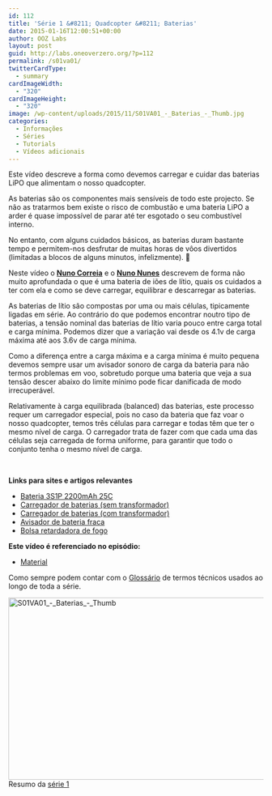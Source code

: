 ```yaml
---
id: 112
title: 'Série 1 &#8211; Quadcopter &#8211; Baterias'
date: 2015-01-16T12:00:51+00:00
author: OOZ Labs
layout: post
guid: http://labs.oneoverzero.org/?p=112
permalink: /s01va01/
twitterCardType:
  - summary
cardImageWidth:
  - "320"
cardImageHeight:
  - "320"
image: /wp-content/uploads/2015/11/S01VA01_-_Baterias_-_Thumb.jpg
categories:
  - Informações
  - Séries
  - Tutorials
  - Vídeos adicionais
---
```

Este vídeo descreve a forma como devemos carregar e cuidar das baterias LiPO que alimentam o nosso quadcopter.

<p style="text-align: center;">
</p>

As baterias são os componentes mais sensíveis de todo este projecto. Se não as tratarmos bem existe o risco de combustão e uma bateria LiPO a arder é quase impossível de parar até ter esgotado o seu combustível interno.

No entanto, com alguns cuidados básicos, as baterias duram bastante tempo e permitem-nos desfrutar de muitas horas de vôos divertidos (limitadas a blocos de alguns minutos, infelizmente). 🙂

Neste vídeo o [**Nuno Correia**](http://labs.oneoverzero.org/equipa/nuno-correia/ "Nuno Correia") e o [**Nuno Nunes**](http://labs.oneoverzero.org/equipa/nuno-nunes/ "Nuno Nunes") descrevem de forma não muito aprofundada o que é uma bateria de iões de lítio, quais os cuidados a ter com ela e como se deve carregar, equilibrar e descarregar as baterias.

As baterias de lítio são compostas por uma ou mais células, tipicamente ligadas em série. Ao contrário do que podemos encontrar noutro tipo de baterias, a tensão nominal das baterias de lítio varia pouco entre carga total e carga mínima. Podemos dizer que a variação vai desde os 4.1v de carga máxima até aos 3.6v de carga mínima.

Como a diferença entre a carga máxima e a carga mínima é muito pequena devemos sempre usar um avisador sonoro de carga da bateria para não termos problemas em voo, sobretudo porque uma bateria que veja a sua tensão descer abaixo do limite mínimo pode ficar danificada de modo irrecuperável.

Relativamente à carga equilibrada (balanced) das baterias, este processo requer um carregador especial, pois no caso da bateria que faz voar o nosso quadcopter, temos três células para carregar e todas têm que ter o mesmo nível de carga. O carregador trata de fazer com que cada uma das células seja carregada de forma uniforme, para garantir que todo o conjunto tenha o mesmo nível de carga.

&nbsp;

**Links para sites e artigos relevantes**

  * <a title="Bateria 3S1P 2200mAh 25C" href="http://www.hobbyking.com/hobbyking/store/uh_viewitem.asp?idproduct=35819&aff=1325431" target="_blank">Bateria 3S1P 2200mAh 25C</a>
  * <a title="Carregador de baterias (sem transformador)" href="http://www.hobbyking.com/hobbyking/store/uh_viewitem.asp?idproduct=31467&aff=1325431" target="_blank">Carregador de baterias (sem transformador)</a>
  * <a title="Carregador de baterias (com transformador)" href="http://www.hobbyking.com/hobbyking/store/uh_viewitem.asp?idproduct=50481&aff=1325431" target="_blank">Carregador de baterias (com transformador)</a>
  * <a title="Avisador de bateria fraca" href="http://www.hobbyking.com/hobbyking/store/uh_viewitem.asp?idproduct=41734&aff=1325431" target="_blank">Avisador de bateria fraca</a>
  * <a title="Bolsa retardadora de fogo" href="http://www.hobbyking.com/hobbyking/store/uh_viewitem.asp?idproduct=4364&aff=1325431" target="_blank">Bolsa retardadora de fogo</a>

**Este vídeo é referenciado no episódio:**

  * [Material](http://labs.oneoverzero.org/s01e01/ "Série 1 - Quadcopter - Material")

Como sempre podem contar com o [Glossário](http://labs.oneoverzero.org/s01-glossary/ "Glossário") de termos técnicos usados ao longo de toda a série.

[<img class="aligncenter size-large wp-image-248" src="http://labs.oneoverzero.org/wp-content/uploads/2015/11/S01VA01_-_Baterias_-_Thumb-1024x576.jpg" alt="S01VA01_-_Baterias_-_Thumb" width="640" height="360" srcset="http://labs.oneoverzero.org/wp-content/uploads/2015/11/S01VA01_-_Baterias_-_Thumb-1024x576.jpg 1024w, http://labs.oneoverzero.org/wp-content/uploads/2015/11/S01VA01_-_Baterias_-_Thumb-300x169.jpg 300w, http://labs.oneoverzero.org/wp-content/uploads/2015/11/S01VA01_-_Baterias_-_Thumb-267x150.jpg 267w, http://labs.oneoverzero.org/wp-content/uploads/2015/11/S01VA01_-_Baterias_-_Thumb.jpg 1280w" sizes="(max-width: 640px) 100vw, 640px" />](http://labs.oneoverzero.org/wp-content/uploads/2015/11/S01VA01_-_Baterias_-_Thumb.jpg)Resumo da [série 1](http://labs.oneoverzero.org/series/serie-1/ "Resumo da série 1")
